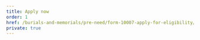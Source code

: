 ```yaml
---
title: Apply now
order: 1
href: /burials-and-memorials/pre-need/form-10007-apply-for-eligibility/
private: true
---
```

